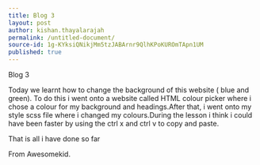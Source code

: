 ```yaml
---
title: Blog 3
layout: post
author: kishan.thayalarajah
permalink: /untitled-document/
source-id: 1g-KYksiQNikjMm5tzJABArnr9QlhKPoKUROmTApn1UM
published: true
---
```

Blog 3

Today we learnt how to change the   background of this website ( blue and green). To do this i went onto a website called HTML colour picker where i chose a colour for my background and headings.After that, i went onto my style scss file where i changed my colours.During the lesson i think i could have been faster by using the ctrl x and ctrl v to copy and paste.

That is all i have done so far 

From Awesomekid.

